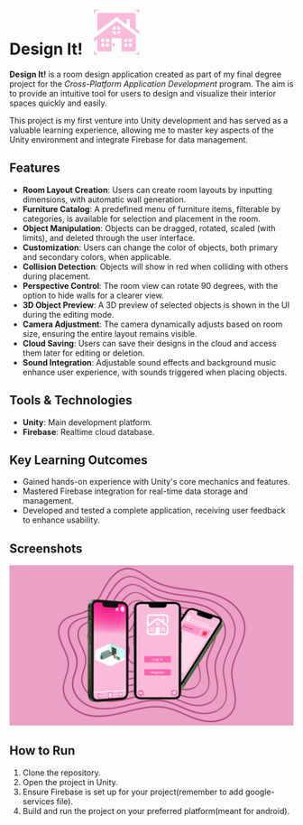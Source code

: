 # Design It!  &nbsp; <img src="Logo.png" alt="Logo" width="80" />

**Design It!** is a room design application created as part of my final degree project for the *Cross-Platform Application Development* program. The aim is to provide an intuitive tool for users to design and visualize their interior spaces quickly and easily.

This project is my first venture into Unity development and has served as a valuable learning experience, allowing me to master key aspects of the Unity environment and integrate Firebase for data management.

## Features

- **Room Layout Creation**: Users can create room layouts by inputting dimensions, with automatic wall generation.
- **Furniture Catalog**: A predefined menu of furniture items, filterable by categories, is available for selection and placement in the room.
- **Object Manipulation**: Objects can be dragged, rotated, scaled (with limits), and deleted through the user interface.
- **Customization**: Users can change the color of objects, both primary and secondary colors, when applicable.
- **Collision Detection**: Objects will show in red when colliding with others during placement.
- **Perspective Control**: The room view can rotate 90 degrees, with the option to hide walls for a clearer view.
- **3D Object Preview**: A 3D preview of selected objects is shown in the UI during the editing mode.
- **Camera Adjustment**: The camera dynamically adjusts based on room size, ensuring the entire layout remains visible.
- **Cloud Saving**: Users can save their designs in the cloud and access them later for editing or deletion.
- **Sound Integration**: Adjustable sound effects and background music enhance user experience, with sounds triggered when placing objects.

## Tools & Technologies

- **Unity**: Main development platform.
- **Firebase**: Realtime cloud database.

## Key Learning Outcomes

- Gained hands-on experience with Unity's core mechanics and features.
- Mastered Firebase integration for real-time data storage and management.
- Developed and tested a complete application, receiving user feedback to enhance usability.


## Screenshots

![Mockup](Mockup.png)

## How to Run

1. Clone the repository.
2. Open the project in Unity.
3. Ensure Firebase is set up for your project(remember to add google-services file).
4. Build and run the project on your preferred platform(meant for android).

